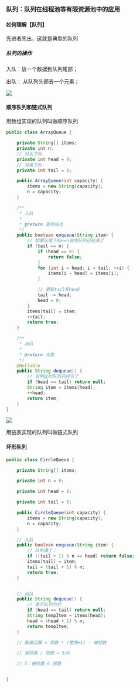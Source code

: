 ### 队列：队列在线程池等有限资源池中的应用

#### 如何理解【队列】

先进者先出，这就是典型的队列

##### 队列的操作

入队：放一个数据到队列尾部；

出队： 从队列头部去一个元素；

<img src="https://static001.geekbang.org/resource/image/9e/3e/9eca53f9b557b1213c5d94b94e9dce3e.jpg?wh=1142*800"/>

#### 顺序队列和链式队列

用数组实现的队列叫做顺序队列

```java
public class ArrayQueue {

    private String[] items;
    private int n;
    // 对头下标
    private int head = 0;
    // 对尾下标
    private int tail = 0;

    public ArrayQueue(int capacity) {
        items = new String[capacity];
        n = capacity;
    }

    /**
     * 入队
     *
     * @return 是否成功
     */
    public boolean enqueue(String item) {
        // 如果队尾下标==n说明队列已经满了
        if (tail == n) {
            if (head == 0) {
                return false;
            }
            for (int i = head; i < tail; ++i) {
                items[i - head] = items[i];
            }

            // 更新tail和head
            tail -= head;
            head = 0;
        }
        items[tail] = item;
        ++tail;
        return true;
    }

    /**
     * 出队
     *
     * @return 元素
     */
    @Nullable
    public String dequeue() {
        // 说明此时队列已经空了
        if (head == tail) return null;
        String item = items[head];
        ++head;
        return item;
    }
}
```

<img src="https://static001.geekbang.org/resource/image/09/c7/094ba7722eeec46ead58b40c097353c7.jpg?wh=1142*639"/>

用链表实现的队列叫做链式队列

#### 环形队列

```java
public class CircleQueue {

    private String[] items;

    private int n = 0;

    private int head = 0;

    private int tail = 0;

    public CircleQueue(int capacity) {
        items = new String[capacity];
        n = capacity;
    }

    // 入队
    public boolean enqueue(String item) {
        // 队列满了；
        if ((tail + 1) % n == head) return false;
        items[tail] = item;
        tail = (tail + 1) % n;
        return true;
    }


    // 出队
    public String dequeue() {
        // 表示队列为空
        if (head == tail) return null;
        String tempItem = items[head];
        head = (head + 1) % n;
        return tempItem;
    }

    // 取模运算 = 除数 * (整商+1) - 被除数

    // 被除数 / 除数 = 5/6

    // 5：被除数 6 除数


}
```

